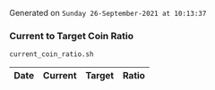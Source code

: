 Generated on `Sunday 26-September-2021 at 10:13:37`

### Current to Target Coin Ratio
`current_coin_ratio.sh`

Date|Current|Target|Ratio
---|---|---|---
